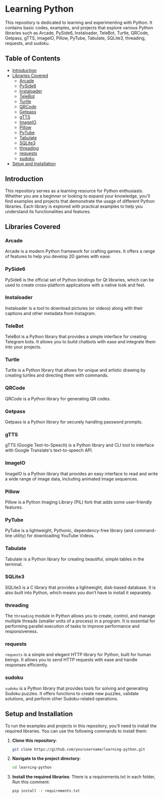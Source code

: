 # Learning Python

This repository is dedicated to learning and experimenting with Python. It contains basic codes, examples, and projects that explore various Python libraries such as Arcade, PySide6, Instaloader, TeleBot, Turtle, QRCode, Getpass, gTTS, ImageIO, Pillow, PyTube, Tabulate, SQLite3, threading, requests, and sudoku.

## Table of Contents

- [Introduction](#introduction)
- [Libraries Covered](#libraries-covered)
  - [Arcade](#arcade)
  - [PySide6](#pyside6)
  - [Instaloader](#instaloader)
  - [TeleBot](#telebot)
  - [Turtle](#turtle)
  - [QRCode](#qrcode)
  - [Getpass](#getpass)
  - [gTTS](#gtts)
  - [ImageIO](#imageio)
  - [Pillow](#pillow)
  - [PyTube](#pytube)
  - [Tabulate](#tabulate)
  - [SQLite3](#sqlite3)
  - [threading](#threading)
  - [requests](#requests)
  - [sudoku](#sudoku)
- [Setup and Installation](#setup-and-installation)


## Introduction

This repository serves as a learning resource for Python enthusiasts. Whether you are a beginner or looking to expand your knowledge, you'll find examples and projects that demonstrate the usage of different Python libraries. Each library is explored with practical examples to help you understand its functionalities and features.

## Libraries Covered

### Arcade

Arcade is a modern Python framework for crafting games. It offers a range of features to help you develop 2D games with ease.

### PySide6

PySide6 is the official set of Python bindings for Qt libraries, which can be used to create cross-platform applications with a native look and feel.

### Instaloader

Instaloader is a tool to download pictures (or videos) along with their captions and other metadata from Instagram.

### TeleBot

TeleBot is a Python library that provides a simple interface for creating Telegram bots. It allows you to build chatbots with ease and integrate them into your projects.

### Turtle

Turtle is a Python library that allows for unique and artistic drawing by creating turtles and directing them with commands.

### QRCode

QRCode is a Python library for generating QR codes.

### Getpass

Getpass is a Python library for securely handling password prompts.

### gTTS

gTTS (Google Text-to-Speech) is a Python library and CLI tool to interface with Google Translate's text-to-speech API.

### ImageIO

ImageIO is a Python library that provides an easy interface to read and write a wide range of image data, including animated image sequences.

### Pillow

Pillow is a Python Imaging Library (PIL) fork that adds some user-friendly features.

### PyTube

PyTube is a lightweight, Pythonic, dependency-free library (and command-line utility) for downloading YouTube Videos.

### Tabulate

Tabulate is a Python library for creating beautiful, simple tables in the terminal.

### SQLite3

SQLite3 is a C library that provides a lightweight, disk-based database. It is also built into Python, which means you don’t have to install it separately.

### threading

The `threading` module in Python allows you to create, control, and manage multiple threads (smaller units of a process) in a program. It is essential for performing parallel execution of tasks to improve performance and responsiveness.

### requests

`requests` is a simple and elegant HTTP library for Python, built for human beings. It allows you to send HTTP requests with ease and handle responses efficiently.

### sudoku

`sudoku` is a Python library that provides tools for solving and generating Sudoku puzzles. It offers functions to create new puzzles, validate solutions, and perform other Sudoku-related operations.

## Setup and Installation

To run the examples and projects in this repository, you'll need to install the required libraries. You can use the following commands to install them:

1. **Clone this repository**:
   ```bash
   git clone https://github.com/yourusername/learning-python.git

2. **Navigate to the project directory**:
   ```bash
   cd learning-python

3. **Install the required libraries**:
   There is a requirements.txt in each folder, Run this comment:
   ```bash
   pip install -r requirements.txt

    
